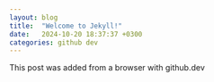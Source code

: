 ```yaml
---
layout: blog
title:  "Welcome to Jekyll!"
date:   2024-10-20 18:37:37 +0300
categories: github dev
---
```


This post was added from a browser with github.dev